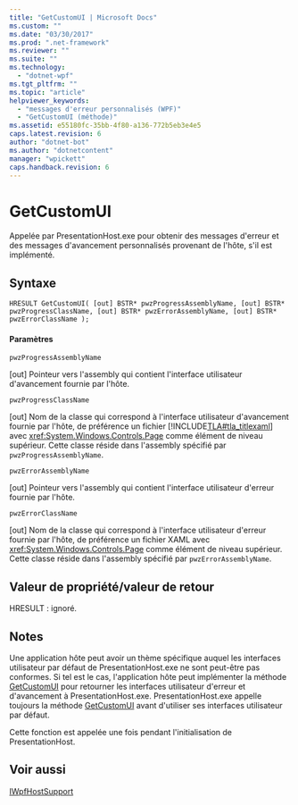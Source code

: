 ```yaml
---
title: "GetCustomUI | Microsoft Docs"
ms.custom: ""
ms.date: "03/30/2017"
ms.prod: ".net-framework"
ms.reviewer: ""
ms.suite: ""
ms.technology: 
  - "dotnet-wpf"
ms.tgt_pltfrm: ""
ms.topic: "article"
helpviewer_keywords: 
  - "messages d'erreur personnalisés (WPF)"
  - "GetCustomUI (méthode)"
ms.assetid: e55180fc-35bb-4f80-a136-772b5eb3e4e5
caps.latest.revision: 6
author: "dotnet-bot"
ms.author: "dotnetcontent"
manager: "wpickett"
caps.handback.revision: 6
---
```

# GetCustomUI
Appelée par PresentationHost.exe pour obtenir des messages d'erreur et des messages d'avancement personnalisés provenant de l'hôte, s'il est implémenté.  
  
## Syntaxe  
  
```  
HRESULT GetCustomUI( [out] BSTR* pwzProgressAssemblyName, [out] BSTR* pwzProgressClassName, [out] BSTR* pwzErrorAssemblyName, [out] BSTR* pwzErrorClassName );  
```  
  
#### Paramètres  
 `pwzProgressAssemblyName`  
  
 \[out\] Pointeur vers l'assembly qui contient l'interface utilisateur d'avancement fournie par l'hôte.  
  
 `pwzProgressClassName`  
  
 \[out\] Nom de la classe qui correspond à l'interface utilisateur d'avancement fournie par l'hôte, de préférence un fichier [!INCLUDE[TLA#tla_titlexaml](../../../../includes/tlasharptla-titlexaml-md.md)] avec <xref:System.Windows.Controls.Page> comme élément de niveau supérieur.  Cette classe réside dans l'assembly spécifié par `pwzProgressAssemblyName`.  
  
 `pwzErrorAssemblyName`  
  
 \[out\] Pointeur vers l'assembly qui contient l'interface utilisateur d'erreur fournie par l'hôte.  
  
 `pwzErrorClassName`  
  
 \[out\] Nom de la classe qui correspond à l'interface utilisateur d'erreur fournie par l'hôte, de préférence un fichier XAML avec <xref:System.Windows.Controls.Page> comme élément de niveau supérieur.  Cette classe réside dans l'assembly spécifié par `pwzErrorAssemblyName`.  
  
## Valeur de propriété\/valeur de retour  
 HRESULT : ignoré.  
  
## Notes  
 Une application hôte peut avoir un thème spécifique auquel les interfaces utilisateur par défaut de PresentationHost.exe ne sont peut\-être pas conformes.  Si tel est le cas, l'application hôte peut implémenter la méthode [GetCustomUI](../../../../docs/framework/wpf/app-development/getcustomui.md) pour retourner les interfaces utilisateur d'erreur et d'avancement à PresentationHost.exe.  PresentationHost.exe appelle toujours la méthode [GetCustomUI](../../../../docs/framework/wpf/app-development/getcustomui.md) avant d'utiliser ses interfaces utilisateur par défaut.  
  
 Cette fonction est appelée une fois pendant l'initialisation de PresentationHost.  
  
## Voir aussi  
 [IWpfHostSupport](../../../../docs/framework/wpf/app-development/iwpfhostsupport.md)